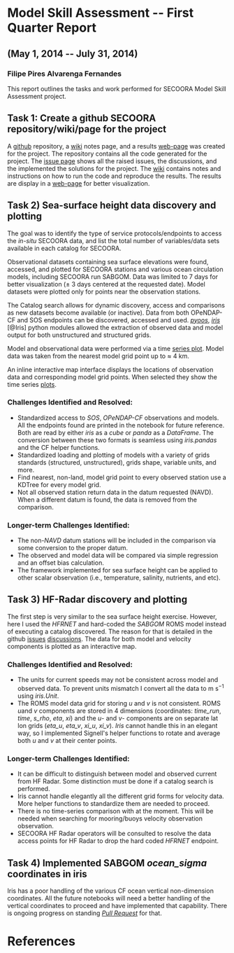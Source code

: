 # Model Skill Assessment -- First Quarter Report
## (May 1, 2014 -- July 31, 2014)
### Filipe Pires Alvarenga Fernandes

This report outlines the tasks and work performed for SECOORA Model
Skill Assessment project.

## Task 1: Create a github SECOORA repository/wiki/page for the project

A [github](https://github.com/ioos/secoora) repository, a
[wiki](https://github.com/ioos/secoora/wiki) notes page, and a results
[web-page](http://ocefpaf.github.io/secoora) was created for the project.
The repository contains all the code generated for the project.  The
[issue page](https://github.com/ioos/secoora/issues) shows all the raised
issues, the discussions, and the implemented the solutions for the project.
The [wiki](https://github.com/ioos/secoora/wiki)
contains notes and instructions on how to run the code and reproduce the
results.  The results are display in a
[web-page](http://ocefpaf.github.io/secoora) for better visualization.


## Task 2) Sea-surface height data discovery and plotting

The goal was to identify the type of service protocols/endpoints to access
the *in-situ* SECOORA data, and list the total number of variables/data sets
available in each catalog for SECOORA.

Observational datasets containing sea surface elevations were found,
accessed, and plotted for SECOORA stations and various ocean circulation
models, including SECOORA run SABGOM.  Data was limited to 7 days for better
visualization ($\pm$ 3 days centered at the requested date).
Model datasets were plotted only for points near the observation stations.

The Catalog search allows for dynamic discovery, access and comparisons as new
datasets become available (or inactive).  Data from both OPeNDAP-CF and SOS
endpoints can be discovered, accessed and used.
[*pyoos*](https://github.com/ioos/pyoos),
[*iris*](http://scitools.org.uk/iris/) [@Iris] python modules
allowed the extraction of observed data and model output for both unstructured
and structured grids.

Model and observational data were performed via a time
[series plot](http://ocefpaf.github.io/secoora/notebooks/inundation/2014-08-01/inundation_map.html).
Model data was taken from the nearest model grid point up to $\approx$ 4 km.

An inline interactive map interface displays the locations of observation data
and corresponding model grid points.  When selected they show the time series
[plots](http://ocefpaf.github.io/secoora/notebooks/inundation/2014-08-01/inundation_map.html).

### Challenges Identified and Resolved:

- Standardized access to *SOS*, *OPeNDAP-CF* observations and models.  All the
  endpoints found are printed in the notebook for future reference.  Both are
  read by either *iris* as a *cube* or *panda* as a *DataFrame*.  The
  conversion between these two formats is seamless using *iris.pandas* and the
  CF helper functions.
- Standardized loading and plotting of models with a variety of grids standards
  (structured,  unstructured), grids shape, variable units, and more.
- Find nearest, non-land, model grid point to every observed station use a
  KDTree for every model grid.
- Not all observed station return data in the datum requested (NAVD).
  When a different datum is found, the data is removed from the comparison.

### Longer-term Challenges Identified:

- The non-*NAVD* datum stations will be included in the comparison via some
  conversion to the proper datum.
- The observed and model data will be compared via simple regression and an
  offset bias calculation.
- The framework implemented for sea surface height can be applied to other
  scalar observation (i.e., temperature, salinity,
  nutrients, and etc).

## Task 3) HF-Radar discovery and plotting

The first step is very similar to the sea surface height exercise.  However,
here I used the *HFRNET* and hard-coded the *SABGOM* ROMS model instead of
executing a catalog discovered.  The reason for that is detailed in the github
[issues](https://github.com/ioos/secoora/issues)
[discussions](https://github.com/ioos/secoora/issues/9).
The data for both model and velocity components is plotted as an interactive
map.

### Challenges Identified and Resolved:

- The units for current speeds may not be consistent across model and observed
  data.  To prevent  units mismatch I convert all the data to m s$^{-1}$ using
  *iris.Unit*.
- The ROMS model data grid for storing *u* and *v* is not consistent.  ROMS
  *u*and *v* components are stored in 4 dimensions (coordinates: *time_run*,
   *time*, *s_rho*, *eta*, *xi*) and the *u*- and *v*- components are on
  separate lat lon grids (*eta_u*, *eta_v*, *xi_u*, *xi_v*).  *Iris* cannot
  handle this in an elegant way, so I implemented Signell's helper functions
  to rotate and average both *u* and *v* at their center points.


### Longer-term Challenges Identified:

- It can be difficult to distinguish between model and observed current from
  HF Radar.  Some distinction must be done if a catalog search is performed.
- Iris cannot handle elegantly all the different grid forms for velocity data.
  More helper functions to standardize them are needed to proceed.
- There is no time-series comparison with at the moment.  This will be needed
  when searching for mooring/buoys velocity observation observation.
- SECOORA HF Radar operators will be consulted to resolve the data access
  points for HF Radar to drop the hard coded *HFRNET* endpoint.

## Task 4) Implemented SABGOM *ocean_sigma* coordinates in iris

Iris has a poor handling of the various CF ocean vertical non-dimension
coordinates.  All the future notebooks will need a better handling of the
vertical coordinates to proceed and have implemented that capability.  There
is ongoing progress on standing
[*Pull Request*](https://github.com/SciTools/iris/pull/1166) for that.


# References

<!--
git --no-pager log --author=ocefpaf --format='"%ci","%s"' --no-merges --until="1-Aug-2014" > secoora.csv
-->


<!-- geometry: margin=1in -->

<!--
pandoc --standalone --smart \
       --reference-docx=reference.docx \
       --bibliography ../references/references.bib \
       --from markdown 1st_Quarter_Report.md \
       --to docx \
       --output 1st_Quarter_Report.docx
-->

<!--
pandoc --standalone --smart \
       --latex-engine=xelatex \
       --bibliography ../references/references.bib \
       --from markdown 1st_Quarter_Report.md \
       --to latex \
       --output 1st_Quarter_Report.pdf
-->
